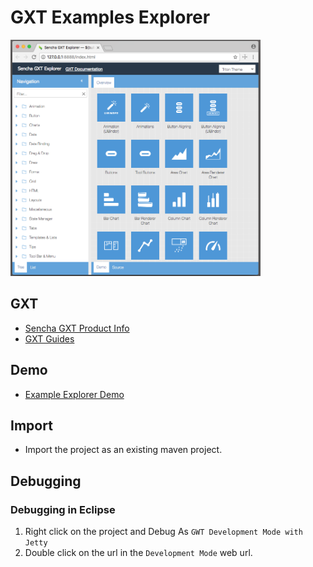# GXT Examples Explorer

<img src='./theapp.png' width='400px' />

## GXT 

* [Sencha GXT Product Info](https://www.sencha.com/products/gxt/)
* [GXT Guides](http://docs.sencha.com/gxt/4.x/)

## Demo

* [Example Explorer Demo](http://examples.sencha.com/gxt/)

## Import

* Import the project as an existing maven project. 

## Debugging

### Debugging in Eclipse

1. Right click on the project and Debug As `GWT Development Mode with Jetty`
2. Double click on the url in the `Development Mode` web url.  
